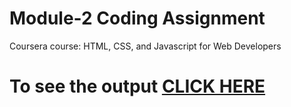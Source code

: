 

# Module-2 Coding Assignment

Coursera course: HTML, CSS, and Javascript for Web Developers

# To see the output [CLICK HERE](https://pashaasif30.github.io/coursera_assignments//module-2/index.html)

